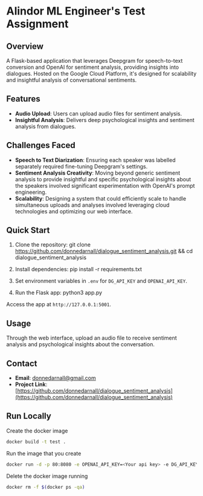 # Alindor ML Engineer's Test Assignment

## Overview
A Flask-based application that leverages Deepgram for speech-to-text conversion and OpenAI for sentiment analysis, providing insights into dialogues. Hosted on the Google Cloud Platform, it's designed for scalability and insightful analysis of conversational sentiments.

## Features
- **Audio Upload**: Users can upload audio files for sentiment analysis.
- **Insightful Analysis**: Delivers deep psychological insights and sentiment analysis from dialogues.

## Challenges Faced
- **Speech to Text Diarization**: Ensuring each speaker was labelled separately required fine-tuning Deepgram's settings.
- **Sentiment Analysis Creativity**: Moving beyond generic sentiment analysis to provide insightful and specific psychological insights about the speakers involved significant experimentation with OpenAI's prompt engineering.
- **Scalability**: Designing a system that could efficiently scale to handle simultaneous uploads and analyses involved leveraging cloud technologies and optimizing our web interface.

## Quick Start
1. Clone the repository:
git clone https://github.com/donnedarnall/dialogue_sentiment_analysis.git && cd dialogue_sentiment_analysis

2. Install dependencies:
pip install -r requirements.txt

3. Set environment variables in `.env` for `DG_API_KEY` and `OPENAI_API_KEY`.
4. Run the Flask app:
python3 app.py

Access the app at `http://127.0.0.1:5001`.

## Usage
Through the web interface, upload an audio file to receive sentiment analysis and psychological insights about the conversation.

## Contact
- **Email**: donnedarnall@gmail.com
- **Project Link**: [https://github.com/donnedarnall/dialogue_sentiment_analysis](https://github.com/donnedarnall/dialogue_sentiment_analysis)

## Run Locally

Create the docker image 

```bash
docker build -t test .
```

Run the image that you create

```bash
docker run -d -p 80:8080 -e OPENAI_API_KEY=<Your api key> -e DG_API_KEY=<DG_API_KEY> test
```

Delete the docker image running

```bash
docker rm -f $(docker ps -qa)
```
